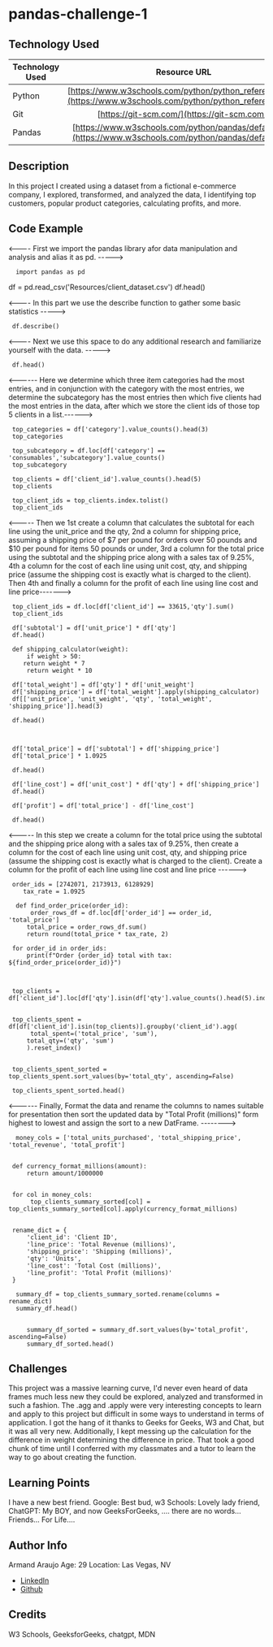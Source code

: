 # pandas-challenge-1

## Technology Used 

| Technology Used | Resource URL | 
| ------------- |:-------------:| 
| Python | [https://www.w3schools.com/python/python_reference.asp](https://www.w3schools.com/python/python_reference.asp) | 
| Git | [https://git-scm.com/](https://git-scm.com/) | 
| Pandas | [https://www.w3schools.com/python/pandas/default.asp](https://www.w3schools.com/python/pandas/default.asp)

## Description 
In this project I created using a dataset from a fictional e-commerce company, I explored, transformed, and analyzed the data, I identifying top customers, popular product categories, calculating profits, and more. 

## Code Example 

<---- First we import the pandas library afor data manipulation and analysis and alias it as pd.
----->


      import pandas as pd

df = pd.read_csv('Resources/client_dataset.csv')
df.head()

<---- In this part we use the describe function to gather some basic statistics ----->


     df.describe()

<---- Next we use this space to do any additional research and familiarize yourself with the data. ----->


     df.head()

<------ Here we determine which three item categories had the most entries, and in conjunction with the category with the most entries, we determine the subcategory has the most entries then which five clients had the most entries in the data, after which we store the client ids of those top 5 clients in a list.------>


     top_categories = df['category'].value_counts().head(3)
     top_categories

     top_subcategory = df.loc[df['category'] == 'consumables','subcategory'].value_counts()
     top_subcategory

     top_clients = df['client_id'].value_counts().head(5)
     top_clients

     top_client_ids = top_clients.index.tolist()
     top_client_ids


<----- Then we 1st create a column that calculates the subtotal for each line using the unit_price and the qty, 2nd a column for shipping price, assuming a shipping price of $7 per pound for orders over 50 pounds and $10 per pound for items 50 pounds or under, 3rd a column for the total price using the subtotal and the shipping price along with a sales tax of 9.25%, 4th a column for the cost of each line using unit cost, qty, and
shipping price (assume the shipping cost is exactly what is charged to the client). Then 4th and finally a column for the profit of each line using line cost and line price------->

     top_client_ids = df.loc[df['client_id'] == 33615,'qty'].sum()
     top_client_ids

     df['subtotal'] = df['unit_price'] * df['qty']
     df.head()

     def shipping_calculator(weight):
         if weight > 50:
        return weight * 7
         return weight * 10

     df['total_weight'] = df['qty'] * df['unit_weight']
     df['shipping_price'] = df['total_weight'].apply(shipping_calculator)
     df[['unit_price', 'unit_weight', 'qty', 'total_weight', 'shipping_price']].head(3)

     df.head()



     df['total_price'] = df['subtotal'] + df['shipping_price']
     df['total_price'] * 1.0925

     df.head()

     df['line_cost'] = df['unit_cost'] * df['qty'] + df['shipping_price']
     df.head()

     df['profit'] = df['total_price'] - df['line_cost']

     df.head()    


        
<----- In this step we create a column for the total price using the subtotal and the shipping price along with a sales tax of 9.25%, then create a column for the cost of each line using unit cost, qty, and
shipping price (assume the shipping cost is exactly what is charged to the client). Create a column for the profit of each line using line cost and line price ------>


     order_ids = [2742071, 2173913, 6128929]
        tax_rate = 1.0925

      def find_order_price(order_id):
          order_rows_df = df.loc[df['order_id'] == order_id, 'total_price']
         total_price = order_rows_df.sum()
         return round(total_price * tax_rate, 2)

     for order_id in order_ids:
         print(f"Order {order_id} total with tax: ${find_order_price(order_id)}")



     top_clients = df['client_id'].loc[df['qty'].isin(df['qty'].value_counts().head(5).index)].unique()


     top_clients_spent = df[df['client_id'].isin(top_clients)].groupby('client_id').agg(
          total_spent=('total_price', 'sum'),
         total_qty=('qty', 'sum')
         ).reset_index()


     top_clients_spent_sorted = top_clients_spent.sort_values(by='total_qty', ascending=False)

     top_clients_spent_sorted.head()



<------ Finally, Format the data and rename the columns to names suitable for presentation then sort the updated data by "Total Profit (millions)" form highest to lowest and assign the sort to a new DatFrame. -------->

      money_cols = ['total_units_purchased', 'total_shipping_price', 'total_revenue', 'total_profit']


     def currency_format_millions(amount):
         return amount/1000000


     for col in money_cols:
          top_clients_summary_sorted[col] = top_clients_summary_sorted[col].apply(currency_format_millions)

 
     rename_dict = {
         'client_id': 'Client ID',
         'line_price': 'Total Revenue (millions)',
         'shipping_price': 'Shipping (millions)',
         'qty': 'Units',
         'line_cost': 'Total Cost (millions)',
         'line_profit': 'Total Profit (millions)'
     }

      summary_df = top_clients_summary_sorted.rename(columns = rename_dict)
      summary_df.head()


         summary_df_sorted = summary_df.sort_values(by='total_profit', ascending=False)
         summary_df_sorted.head()










## Challenges
This project was a massive learning curve, I'd never even heard of data frames much less new they could be explored, analyzed and transformed in such a fashion. The .agg and .apply were very interesting concepts to learn and apply to this project but difficult in some ways to understand in terms of application. I got the hang of it thanks to Geeks for Geeks, W3 and Chat, but it was all very new. Additionally, I kept messing up the calculation for the difference in weight determining the difference in price. That took a good chunk of time until I conferred with my classmates and a tutor to learn the way to go about creating the function.



## Learning Points 
I have a new best friend. Google: Best bud, w3 Schools: Lovely lady friend, ChatGPT: My BOY, and now GeeksForGeeks, .... there are no words... Friends... For Life....


## Author Info
Armand Araujo
Age: 29
Location: Las Vegas, NV

 
* [LinkedIn](https://www.linkedin.com/in/armand-araujo-a82ba2291/) 
* [Github](https://github.com/Armand57araujo) 


## Credits 

W3 Schools, GeeksforGeeks, chatgpt, MDN